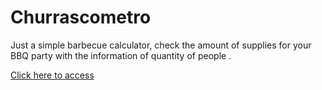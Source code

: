 # Churrascometro
Just a simple barbecue calculator, check the amount of supplies for your BBQ party with the information of quantity of people .


[Click here to access
](https://diegoestefano.github.io/Churrascometro/)
